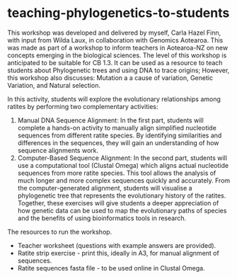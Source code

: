 # teaching-phylogenetics-to-students
This workshop was developed and delivered by myself, Carla Hazel Finn, with input from Wilda Laux, in collaboration with Genomics Aotearoa. This was made as part of a workshop to inform teachers in Aotearoa-NZ on new concepts emerging in the biological sciences.
The level of this workshop is anticipated to be suitable for CB 1.3. It can be used as a resource to teach students about Phylogenetic trees and using DNA to trace origins; 
However, this workshop also discusses: Mutation a a cause of variation, Genetic Variation, and Natural selection.


In this activity, students will explore the evolutionary relationships among ratites by performing two complementary activities:
1.	Manual DNA Sequence Alignment: In the first part, students will complete a hands-on activity to manually align simplified nucleotide sequences from different ratite species. By identifying similarities and differences in the sequences, they will gain an understanding of how sequence alignments work.
2.	Computer-Based Sequence Alignment: In the second part, students will use a computational tool (Clustal Omega) which aligns actual nucleotide sequences from more ratite species. This tool allows the analysis of much longer and more complex sequences quickly and accurately. From the computer-generated alignment, students will visualise a phylogenetic tree that represents the evolutionary history of the ratites.
Together, these exercises will give students a deeper appreciation of how genetic data can be used to map the evolutionary paths of species and the benefits of using bioinformatics tools in research. 

The resources to run the workshop.
- Teacher worksheet (questions with example answers are provided).
- Ratite strip exercise - print this, ideally in A3, for manual alignment of sequences.
- Ratite sequences fasta file - to be used online in Clustal Omega.
